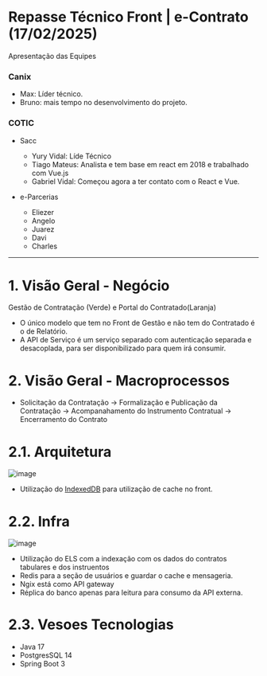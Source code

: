 # Repasse Técnico Front | e-Contrato (17/02/2025)
Apresentação das Equipes

### Canix
 - Max: Líder técnico.
 - Bruno: mais tempo no desenvolvimento do projeto.

### COTIC

- Sacc

  - Yury Vidal: Líde Técnico
  - Tiago Mateus: Analista  e tem base em react em 2018 e trabalhado com Vue.js
  - Gabriel Vidal: Começou agora a ter contato com o React e Vue.

- e-Parcerias

  - Eliezer
  - Angelo
  - Juarez
  - Davi
  - Charles

---

# 1. Visão Geral - Negócio

Gestão de Contratação (Verde) e Portal do Contratado(Laranja)

- O único modelo que tem no Front de Gestão e não tem do Contratado é o de Relatório.
- A API de Serviço é um serviço separado com autenticação  separada e desacoplada, para ser disponibilizado para quem irá consumir.

# 2. Visão Geral  - Macroprocessos

- Solicitação da Contratação -> Formalização e Publicação da Contratação -> Acompanahamento do Instrumento Contratual -> Encerramento do Contrato

# 2.1. Arquitetura

![image](https://github.com/user-attachments/assets/9f0959be-e403-4653-93fa-0149cc0f1653)

- Utilização do [IndexedDB](https://dev.to/esponges/indexeddb-your-offline-and-serverless-db-in-your-browser-with-react-3hm7) para utilização de cache no front.


# 2.2. Infra

![image](https://github.com/user-attachments/assets/603fb789-e64d-4a03-ba4a-081a1a66e7d8)

- Utilização do ELS com a indexação com os dados do contratos tabulares e dos instruentos
- Redis para a seção de usuários e guardar o cache e mensageria.
- Ngix está como API gateway
- Réplica do banco apenas para leitura para consumo da API externa.

# 2.3. Vesoes Tecnologias

 - Java 17
 - PostgresSQL 14
 - Spring Boot 3
